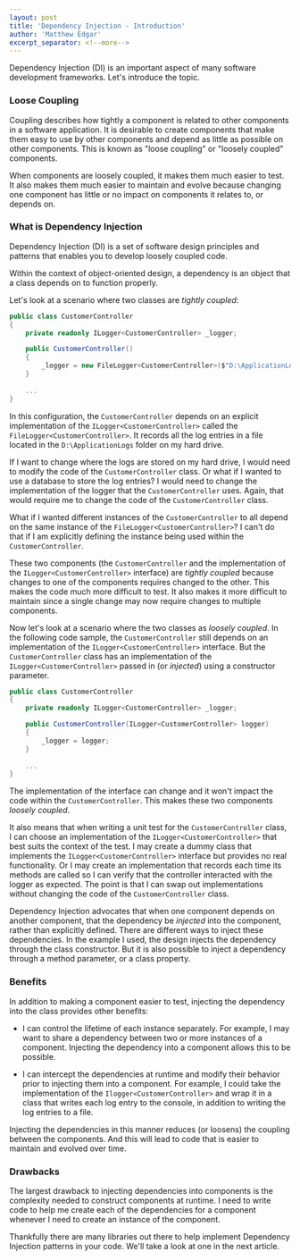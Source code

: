 ```yaml
---
layout: post
title: 'Dependency Injection - Introduction'
author: 'Matthew Edgar'
excerpt_separator: <!--more-->
---
```


Dependency Injection (DI) is an important aspect of many software development frameworks. Let's introduce the topic.

<!--more-->

### Loose Coupling

Coupling describes how tightly a component is related to other components in a software application. It is desirable to create components that make them easy to use by other components and depend as little as possible on other components. This is known as "loose coupling" or "loosely coupled" components.

When components are loosely coupled, it makes them much easier to test. It also makes them much easier to maintain and evolve because changing one component has little or no impact on components it relates to, or depends on.

### What is Dependency Injection

Dependency Injection (DI) is a set of software design principles and patterns that enables you to develop loosely coupled code. 

Within the context of object-oriented design, a dependency is an object that a class depends on to function properly.

Let's look at a scenario where two classes are _tightly coupled_:

```csharp
public class CustomerController
{
    private readonly ILogger<CustomerController> _logger;

    public CustomerController()
    {
        _logger = new FileLogger<CustomerController>($"D:\ApplicationLogs");
    }
    
    ...
}
```

In this configuration, the `CustomerController` depends on an explicit implementation of the `ILogger<CustomerController>` called the `FileLogger<CustomerController>`. It records all the log entries in a file located in the `D:\ApplicationLogs` folder on my hard drive.

If I want to change where the logs are stored on my hard drive, I would need to modify the code of the `CustomerController` class. Or what if I wanted to use a database to store the log entries? I would need to change the implementation of the logger that the `CustomerController` uses. Again, that would require me to change the code of the `CustomerController` class.

What if I wanted different instances of the `CustomerController` to all depend on the same instance of the `FileLogger<CustomerController>`? I can't do that if I am explicitly defining the instance being used within the `CustomerController`.

These two components (the `CustomerController` and the implementation of the `ILogger<CustomerController>` interface) are _tightly coupled_ because changes to one of the components requires changed to the other. This makes the code much more difficult to test. It also makes it more difficult to maintain since a single change may now require changes to multiple components.

Now let's look at a scenario where the two classes as _loosely coupled_. In the following code sample, the `CustomerController` still depends on an implementation of the `ILogger<CustomerController>` interface. But the `CustomerController` class has an implementation of the `ILogger<CustomerController>` passed in (or _injected_) using a constructor parameter.

```csharp
public class CustomerController
{
    private readonly ILogger<CustomerController> _logger;

    public CustomerController(ILogger<CustomerController> logger)
    {
        _logger = logger;
    }
    
    ...
}
```

The implementation of the interface can change and it won't impact the code within the `CustomerController`. This makes these two components _loosely coupled_. 

It also means that when writing a unit test for the `CustomerController` class, I can choose an implementation of the `ILogger<CustomerController>` that best suits the context of the test. I may create a dummy class that implements the `ILogger<CustomerController>` interface but provides no real functionality. Or I may create an implementation that records each time its methods are called so I can verify that the controller interacted with the logger as expected. The point is that I can swap out implementations without changing the code of the `CustomerController` class.

Dependency Injection advocates that when one component depends on another component, that the dependency be _injected_ into the component, rather than explicitly defined. There are different ways to inject these dependencies. In the example I used, the design injects the dependency through the class constructor. But it is also possible to inject a dependency through a method parameter, or a class property. 

### Benefits

In addition to making a component easier to test, injecting the dependency into the class provides other benefits:

- I can control the lifetime of each instance separately. For example, I may want to share a dependency between two or more instances of a component. Injecting the dependency into a component allows this to be possible.

- I can intercept the dependencies at runtime and modify their behavior prior to injecting them into a component. For example, I could take the implementation of the `Ilogger<CustomerController>` and wrap it in a class that writes each log entry to the console, in addition to writing the log entries to a file.

Injecting the dependencies in this manner reduces (or loosens) the coupling between the components. And this will lead to code that is easier to maintain and evolved over time.

### Drawbacks

The largest drawback to injecting dependencies into components is the complexity needed to construct components at runtime. I need to write code to help me create each of the dependencies for a component whenever I need to create an instance of the component. 

Thankfully there are many libraries out there to help implement Dependency Injection patterns in your code. We'll take a look at one in the next article.

